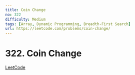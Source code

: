 ```yaml
---
title: Coin Change
no: 322
difficulty: Medium
tags: [Array, Dynamic Programming, Breadth-First Search]
url: https://leetcode.com/problems/coin-change/
---
```


# 322. Coin Change

[LeetCode](https://leetcode.com/problems/coin-change/)

